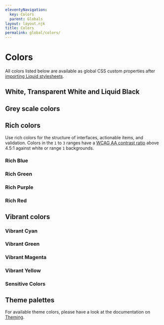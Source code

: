 ```yaml
---
eleventyNavigation:
  key: Colors
  parent: Globals
layout: layout.njk
title: Colors
permalink: global/colors/
---
```


# Colors

All colors listed below are available as global CSS custom properties after [importing Liquid stylesheets](introduction/getting-started/#import-stylesheets).

## White, Transparent White and Liquid Black

<docs-color var="--ld-col-wht"></docs-color>
<docs-color var="--ld-col-wht-alpha-highest"></docs-color>
<docs-color var="--ld-col-wht-alpha-high"></docs-color>
<docs-color is-transparent var="--ld-col-wht-alpha-medium"></docs-color>
<docs-color is-transparent var="--ld-col-wht-alpha-low"></docs-color>
<docs-color is-transparent var="--ld-col-wht-alpha-lowest"></docs-color>
<docs-color var="--ld-col-neutral"></docs-color>

## Grey scale colors

<docs-color var="--ld-col-neutral-010"></docs-color>
<docs-color var="--ld-col-neutral-050"></docs-color>
<docs-color var="--ld-col-neutral-100"></docs-color>
<docs-color var="--ld-col-neutral-200"></docs-color>
<docs-color var="--ld-col-neutral-300"></docs-color>
<docs-color var="--ld-col-neutral-400"></docs-color>
<docs-color var="--ld-col-neutral-500"></docs-color>
<docs-color var="--ld-col-neutral-600"></docs-color>
<docs-color var="--ld-col-neutral-700"></docs-color>
<docs-color var="--ld-col-neutral-800"></docs-color>
<docs-color var="--ld-col-neutral-900"></docs-color>

## Rich colors

Use rich colors for the structure of interfaces, actionable items, and validation. Colors in the `1` to `3` ranges have a [WCAG AA contrast ratio](https://www.w3.org/TR/UNDERSTANDING-WCAG20/visual-audio-contrast-contrast.html) above 4.5:1 against white or range `1` backgrounds.

### Rich Blue

<docs-color var="--ld-col-rb-010"></docs-color>
<docs-color var="--ld-col-rb-050"></docs-color>
<docs-color var="--ld-col-rb-100"></docs-color>
<docs-color var="--ld-col-rb-200"></docs-color>
<docs-color var="--ld-col-rb-300"></docs-color>
<docs-color var="--ld-col-rb-400"></docs-color>
<docs-color var="--ld-col-rb-500"></docs-color>
<docs-color var="--ld-col-rb-600"></docs-color>
<docs-color var="--ld-col-rb-700"></docs-color>
<docs-color var="--ld-col-rb-800"></docs-color>
<docs-color var="--ld-col-rb-900"></docs-color>
<docs-color is-transparent var="--ld-col-rb-alpha-low"></docs-color>
<docs-color is-transparent var="--ld-col-rb-alpha-lowest"></docs-color>

### Rich Green

<docs-color var="--ld-col-rg-010"></docs-color>
<docs-color var="--ld-col-rg-050"></docs-color>
<docs-color var="--ld-col-rg-100"></docs-color>
<docs-color var="--ld-col-rg-200"></docs-color>
<docs-color var="--ld-col-rg-300"></docs-color>
<docs-color var="--ld-col-rg-400"></docs-color>
<docs-color var="--ld-col-rg-500"></docs-color>
<docs-color var="--ld-col-rg-600"></docs-color>
<docs-color var="--ld-col-rg-700"></docs-color>
<docs-color var="--ld-col-rg-800"></docs-color>
<docs-color var="--ld-col-rg-900"></docs-color>
<docs-color is-transparent var="--ld-col-rg-alpha-low"></docs-color>
<docs-color is-transparent var="--ld-col-rg-alpha-lowest"></docs-color>

### Rich Purple

<docs-color var="--ld-col-rp-010"></docs-color>
<docs-color var="--ld-col-rp-050"></docs-color>
<docs-color var="--ld-col-rp-100"></docs-color>
<docs-color var="--ld-col-rp-200"></docs-color>
<docs-color var="--ld-col-rp-300"></docs-color>
<docs-color var="--ld-col-rp-400"></docs-color>
<docs-color var="--ld-col-rp-500"></docs-color>
<docs-color var="--ld-col-rp-600"></docs-color>
<docs-color var="--ld-col-rp-700"></docs-color>
<docs-color var="--ld-col-rp-800"></docs-color>
<docs-color var="--ld-col-rp-900"></docs-color>
<docs-color is-transparent var="--ld-col-rp-alpha-low"></docs-color>
<docs-color is-transparent var="--ld-col-rp-alpha-lowest"></docs-color>

### Rich Red

<docs-color var="--ld-col-rr-010"></docs-color>
<docs-color var="--ld-col-rr-050"></docs-color>
<docs-color var="--ld-col-rr-100"></docs-color>
<docs-color var="--ld-col-rr-200"></docs-color>
<docs-color var="--ld-col-rr-300"></docs-color>
<docs-color var="--ld-col-rr-400"></docs-color>
<docs-color var="--ld-col-rr-500"></docs-color>
<docs-color var="--ld-col-rr-600"></docs-color>
<docs-color var="--ld-col-rr-700"></docs-color>
<docs-color var="--ld-col-rr-800"></docs-color>
<docs-color var="--ld-col-rr-900"></docs-color>
<docs-color is-transparent var="--ld-col-rr-alpha-low"></docs-color>
<docs-color is-transparent var="--ld-col-rr-alpha-lowest"></docs-color>

## Vibrant colors

### Vibrant Cyan

<docs-color var="--ld-col-vc-010"></docs-color>
<docs-color var="--ld-col-vc-050"></docs-color>
<docs-color var="--ld-col-vc-100"></docs-color>
<docs-color var="--ld-col-vc-200"></docs-color>
<docs-color var="--ld-col-vc-300"></docs-color>
<docs-color var="--ld-col-vc-400"></docs-color>
<docs-color var="--ld-col-vc-500"></docs-color>
<docs-color var="--ld-col-vc-600"></docs-color>
<docs-color var="--ld-col-vc-700"></docs-color>
<docs-color var="--ld-col-vc-800"></docs-color>
<docs-color var="--ld-col-vc-900"></docs-color>
<docs-color is-transparent var="--ld-col-vc-alpha-low"></docs-color>
<docs-color is-transparent var="--ld-col-vc-alpha-lowest"></docs-color>

### Vibrant Green

<docs-color var="--ld-col-vg-010"></docs-color>
<docs-color var="--ld-col-vg-050"></docs-color>
<docs-color var="--ld-col-vg-100"></docs-color>
<docs-color var="--ld-col-vg-200"></docs-color>
<docs-color var="--ld-col-vg-300"></docs-color>
<docs-color var="--ld-col-vg-400"></docs-color>
<docs-color var="--ld-col-vg-500"></docs-color>
<docs-color var="--ld-col-vg-600"></docs-color>
<docs-color var="--ld-col-vg-700"></docs-color>
<docs-color var="--ld-col-vg-800"></docs-color>
<docs-color var="--ld-col-vg-900"></docs-color>
<docs-color is-transparent var="--ld-col-vg-alpha-low"></docs-color>
<docs-color is-transparent var="--ld-col-vg-alpha-lowest"></docs-color>

### Vibrant Magenta

<docs-color var="--ld-col-vm-010"></docs-color>
<docs-color var="--ld-col-vm-050"></docs-color>
<docs-color var="--ld-col-vm-100"></docs-color>
<docs-color var="--ld-col-vm-200"></docs-color>
<docs-color var="--ld-col-vm-300"></docs-color>
<docs-color var="--ld-col-vm-400"></docs-color>
<docs-color var="--ld-col-vm-500"></docs-color>
<docs-color var="--ld-col-vm-600"></docs-color>
<docs-color var="--ld-col-vm-700"></docs-color>
<docs-color var="--ld-col-vm-800"></docs-color>
<docs-color var="--ld-col-vm-900"></docs-color>
<docs-color is-transparent var="--ld-col-vm-alpha-low"></docs-color>
<docs-color is-transparent var="--ld-col-vm-alpha-lowest"></docs-color>

### Vibrant Yellow

<docs-color var="--ld-col-vy-010"></docs-color>
<docs-color var="--ld-col-vy-050"></docs-color>
<docs-color var="--ld-col-vy-100"></docs-color>
<docs-color var="--ld-col-vy-200"></docs-color>
<docs-color var="--ld-col-vy-300"></docs-color>
<docs-color var="--ld-col-vy-400"></docs-color>
<docs-color var="--ld-col-vy-500"></docs-color>
<docs-color var="--ld-col-vy-600"></docs-color>
<docs-color var="--ld-col-vy-700"></docs-color>
<docs-color var="--ld-col-vy-800"></docs-color>
<docs-color var="--ld-col-vy-900"></docs-color>
<docs-color is-transparent var="--ld-col-vy-alpha-low"></docs-color>
<docs-color is-transparent var="--ld-col-vy-alpha-lowest"></docs-color>

### Sensitive Colors

<docs-color var="--ld-col-sb"></docs-color>
<docs-color var="--ld-col-sg"></docs-color>
<docs-color var="--ld-col-sp"></docs-color>
<docs-color var="--ld-col-sy"></docs-color>

## Theme palettes

For available theme colors, please have a look at the documentation on [Theming](global/theming/).
